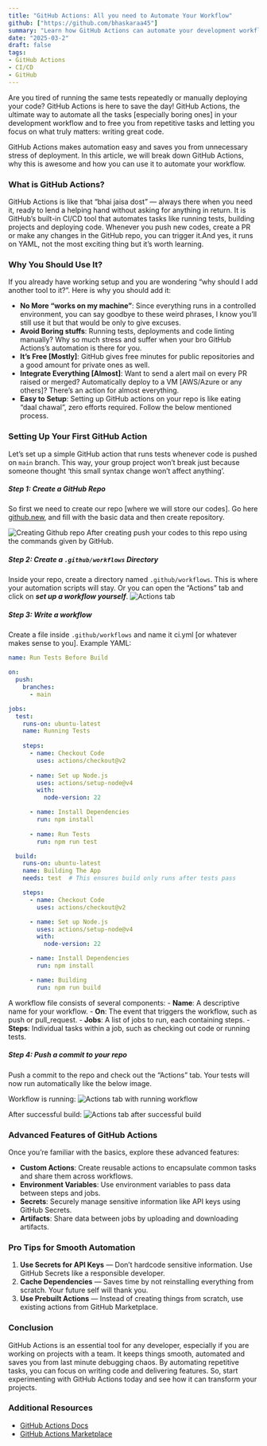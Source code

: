 ```yaml
---
title: "GitHub Actions: All you need to Automate Your Workflow"
github: ["https://github.com/bhaskaraa45"]
summary: "Learn how GitHub Actions can automate your development workflow, from running tests to deploying code, with this comprehensive guide."
date: "2025-03-2"
draft: false
tags:
- GitHub Actions
- CI/CD
- GitHub
---
```


Are you tired of running the same tests repeatedly or manually deploying your code? GitHub Actions is here to save the day! GitHub Actions, the ultimate way to automate all the tasks [especially boring ones] in your development workflow and to free you from repetitive tasks and letting you focus on what truly matters: writing great code.

GitHub Actions makes automation easy and saves you from unnecessary stress of deployment. In this article, we will break down GitHub Actions, why this is awesome and how you can use it to automate your workflow.

### What is GitHub Actions?
GitHub Actions is like that “bhai jaisa dost” — always there when you need it, ready to lend a helping hand without asking for anything in return. It is GitHub’s built-in CI/CD tool that automates tasks like running tests, building projects and deploying code. Whenever you push new codes, create a PR or make any changes in the GitHub repo, you can trigger it.And yes, it runs on YAML, not the most exciting thing but it’s worth learning.

### Why You Should Use It?
If you already have working setup and you are wondering “why should I add another tool to it?”. Here is why you should add it:
- **No More “works on my machine”**: Since everything runs in a controlled environment, you can say goodbye to these weird phrases, I know you’ll still use it but that would be only to give excuses.
- **Avoid Boring stuffs**: Running tests, deployments and code linting manually? Why so much stress and suffer when your bro GitHub Actions’s automation is there for you.
- **It’s Free [Mostly]**: GitHub gives free minutes for public repositories and a good amount for private ones as well.
- **Integrate Everything [Almost]**: Want to send a alert mail on every PR raised or merged? Automatically deploy to a VM [AWS/Azure or any others]? There’s an action for almost everything.
- **Easy to Setup**: Setting up GitHub actions on your repo is like eating “daal chawal”, zero efforts required. Follow the below mentioned process.

### Setting Up Your First GitHub Action
Let’s set up a simple GitHub action that runs tests whenever code is pushed on `main` branch. This way, your group project won’t break just because someone thought ‘this small syntax change won’t affect anything’.

##### Step 1: Create a GitHub Repo
So first we need to create our repo [where we will store our codes]. Go here [github.new](https://github.new), and fill with the basic data and then create repository.

<img src="/assets/blogs/08-gh-actions/image1.png" alt="Creating Github repo" >
After creating push your codes to this repo using the commands given by GitHub.

##### Step 2: Create a `.github/workflows` Directory
Inside your repo, create a directory named `.github/workflows`. This is where your automation scripts will stay.
Or you can open the “Actions” tab and click on ***set up a workflow yourself***.
<img src="/assets/blogs/08-gh-actions/image2.png" alt="Actions tab">

##### Step 3: Write a workflow
Create a file inside `.github/workflows` and name it ci.yml [or whatever makes sense to you]. Example YAML:
```yaml
name: Run Tests Before Build

on:
  push:
    branches:
      - main

jobs:
  test:
    runs-on: ubuntu-latest
    name: Running Tests
    
    steps:
      - name: Checkout Code
        uses: actions/checkout@v2
        
      - name: Set up Node.js 
        uses: actions/setup-node@v4
        with:
          node-version: 22

      - name: Install Dependencies
        run: npm install
  
      - name: Run Tests
        run: npm run test

  build: 
    runs-on: ubuntu-latest
    name: Building The App
    needs: test  # This ensures build only runs after tests pass

    steps:
      - name: Checkout Code
        uses: actions/checkout@v2

      - name: Set up Node.js 
        uses: actions/setup-node@v4
        with:
          node-version: 22

      - name: Install Dependencies
        run: npm install

      - name: Building
        run: npm run build  
```

A workflow file consists of several components:
\- **Name**: A descriptive name for your workflow.
\- **On**: The event that triggers the workflow, such as push or pull_request.
\- **Jobs**: A list of jobs to run, each containing steps.
\- **Steps**: Individual tasks within a job, such as checking out code or running tests.


##### Step 4: Push a commit to your repo
Push a commit to the repo and check out the “Actions” tab. Your tests will now run automatically like the below image.

Workflow is running:
<img src="/assets/blogs/08-gh-actions/image3.png" alt="Actions tab with running workflow">


After successful build:
<img src="/assets/blogs/08-gh-actions/image4.png" alt="Actions tab after successful build">


### Advanced Features of GitHub Actions
Once you’re familiar with the basics, explore these advanced features:

- **Custom Actions**: Create reusable actions to encapsulate common tasks and share them across workflows.
- **Environment Variables**: Use environment variables to pass data between steps and jobs.
- **Secrets**: Securely manage sensitive information like API keys using GitHub Secrets.
- **Artifacts**: Share data between jobs by uploading and downloading artifacts.

### Pro Tips for Smooth Automation
1. **Use Secrets for API Keys** — Don’t hardcode sensitive information. Use GitHub Secrets like a responsible developer.
2. **Cache Dependencies** — Saves time by not reinstalling everything from scratch. Your future self will thank you.
3. **Use Prebuilt Actions** — Instead of creating things from scratch, use existing actions from GitHub Marketplace.

### Conclusion
GitHub Actions is an essential tool for any developer, especially if you are working on projects with a team. It keeps things smooth, automated and saves you from last minute debugging chaos. By automating repetitive tasks, you can focus on writing code and delivering features. So, start experimenting with GitHub Actions today and see how it can transform your projects.

### Additional Resources
- [GitHub Actions Docs](https://docs.github.com/en/actions)
- [GitHub Actions Marketplace](https://github.com/marketplace?type=actions)

<div 
style="display: flex; justify-content: center; align-items: center; height: 100%;"
>
Happy automating 🤖
</div>
